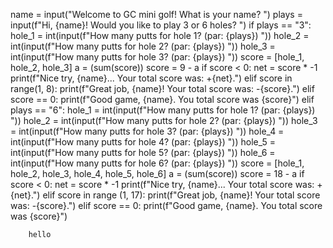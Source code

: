 name = input("Welcome to GC mini golf! What is your name? ")
plays = input(f"Hi, {name}! Would you like to play 3 or 6 holes? ")
if plays == "3":
    hole_1 = int(input(f"How many putts for hole 1? (par: {plays}) "))
    hole_2 = int(input(f"How many putts for hole 2? (par: {plays}) "))
    hole_3 = int(input(f"How many putts for hole 3? (par: {plays}) "))
    score = [hole_1, hole_2, hole_3]
    a = (sum(score))
    score = 9 - a
    if score < 0:
        net = score * -1
        print(f"Nice try, {name}... Your total score was: +{net}.")
    elif score in range(1, 8):
        print(f"Great job, {name}! Your total score was: -{score}.")
    elif score == 0:
        print(f"Good game, {name}. You total score was {score}")
elif plays == "6":
    hole_1 = int(input(f"How many putts for hole 1? (par: {plays}) "))
    hole_2 = int(input(f"How many putts for hole 2? (par: {plays}) "))
    hole_3 = int(input(f"How many putts for hole 3? (par: {plays}) "))
    hole_4 = int(input(f"How many putts for hole 4? (par: {plays}) "))
    hole_5 = int(input(f"How many putts for hole 5? (par: {plays}) "))
    hole_6 = int(input(f"How many putts for hole 6? (par: {plays}) "))
    score = [hole_1, hole_2, hole_3, hole_4, hole_5, hole_6]
    a = (sum(score))
    score = 18 - a
    if score < 0:
        net = score * -1
        print(f"Nice try, {name}... Your total score was: +{net}.")
    elif score in range (1, 17):
        print(f"Great job, {name}! Your total score was: -{score}.")
    elif score == 0:
        print(f"Good game, {name}. You total score was {score}")

        hello
